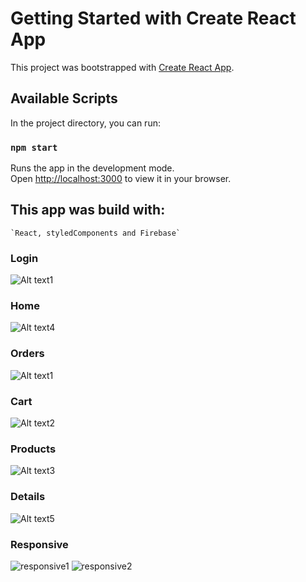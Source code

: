 # Getting Started with Create React App

This project was bootstrapped with [Create React App](https://github.com/facebook/create-react-app).

## Available Scripts

In the project directory, you can run:

### `npm start`

Runs the app in the development mode.\
Open [http://localhost:3000](http://localhost:3000) to view it in your browser.

## This app was build with:

    `React, styledComponents and Firebase`

### Login

<img src="./img/login.png" alt="Alt text1">

### Home

<img src="./img/pc4.png" alt="Alt text4">

### Orders

<img src="./img/pc1.png" alt="Alt text1">

### Cart

<img src="./img/pc2.png" alt="Alt text2">

### Products

<img src="./img/pc3.png" alt="Alt text3">

### Details
<img src="./img/pc5.png" alt="Alt text5">

### Responsive
<img src="./img/responsive1.png" alt="responsive1">

<img src="./img/responsive2.png" alt="responsive2">
